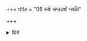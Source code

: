 +++
title = "05 सर्वः सप्तदशो भवति"

+++

<details><summary>थिते</summary>

सर्वः सप्तदशो भवति ५
</details>
